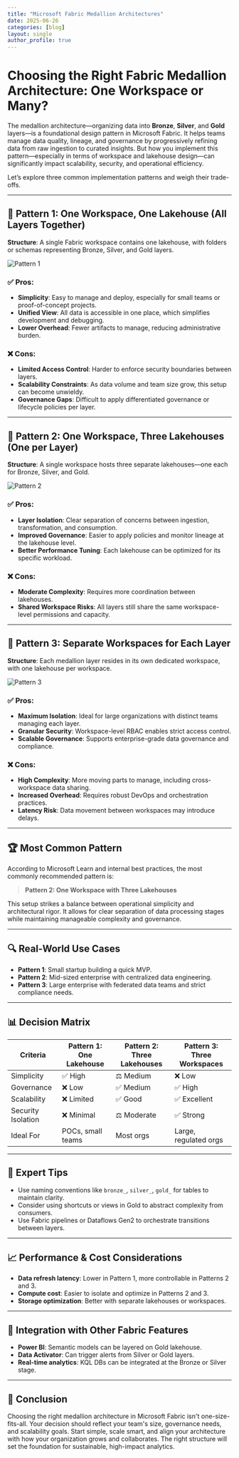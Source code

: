 ```yaml
---
title: "Microsoft Fabric Medallion Architectures"
date: 2025-06-26
categories: [blog]
layout: single
author_profile: true
---
```



# Choosing the Right Fabric Medallion Architecture: One Workspace or Many?

The medallion architecture—organizing data into **Bronze**, **Silver**, and **Gold** layers—is a foundational design pattern in Microsoft Fabric. It helps teams manage data quality, lineage, and governance by progressively refining data from raw ingestion to curated insights. But how you implement this pattern—especially in terms of workspace and lakehouse design—can significantly impact scalability, security, and operational efficiency.

Let’s explore three common implementation patterns and weigh their trade-offs.

---

## 🧱 Pattern 1: One Workspace, One Lakehouse (All Layers Together)

**Structure**: A single Fabric workspace contains one lakehouse, with folders or schemas representing Bronze, Silver, and Gold layers.

![Pattern 1](/assets/images/pattern_1.png)

### ✅ Pros:
- **Simplicity**: Easy to manage and deploy, especially for small teams or proof-of-concept projects.
- **Unified View**: All data is accessible in one place, which simplifies development and debugging.
- **Lower Overhead**: Fewer artifacts to manage, reducing administrative burden.

### ❌ Cons:
- **Limited Access Control**: Harder to enforce security boundaries between layers.
- **Scalability Constraints**: As data volume and team size grow, this setup can become unwieldy.
- **Governance Gaps**: Difficult to apply differentiated governance or lifecycle policies per layer.

---

## 🧱 Pattern 2: One Workspace, Three Lakehouses (One per Layer)

**Structure**: A single workspace hosts three separate lakehouses—one each for Bronze, Silver, and Gold.

![Pattern 2](/assets/images/pattern_2.png)

### ✅ Pros:
- **Layer Isolation**: Clear separation of concerns between ingestion, transformation, and consumption.
- **Improved Governance**: Easier to apply policies and monitor lineage at the lakehouse level.
- **Better Performance Tuning**: Each lakehouse can be optimized for its specific workload.

### ❌ Cons:
- **Moderate Complexity**: Requires more coordination between lakehouses.
- **Shared Workspace Risks**: All layers still share the same workspace-level permissions and capacity.

---

## 🧱 Pattern 3: Separate Workspaces for Each Layer

**Structure**: Each medallion layer resides in its own dedicated workspace, with one lakehouse per workspace.

![Pattern 3](/assets/images/pattern_3.png)

### ✅ Pros:
- **Maximum Isolation**: Ideal for large organizations with distinct teams managing each layer.
- **Granular Security**: Workspace-level RBAC enables strict access control.
- **Scalable Governance**: Supports enterprise-grade data governance and compliance.

### ❌ Cons:
- **High Complexity**: More moving parts to manage, including cross-workspace data sharing.
- **Increased Overhead**: Requires robust DevOps and orchestration practices.
- **Latency Risk**: Data movement between workspaces may introduce delays.

---

## 🏆 Most Common Pattern

According to Microsoft Learn and internal best practices, the most commonly recommended pattern is:

> **Pattern 2: One Workspace with Three Lakehouses**

This setup strikes a balance between operational simplicity and architectural rigor. It allows for clear separation of data processing stages while maintaining manageable complexity and governance.

---

## 🔍 Real-World Use Cases

- **Pattern 1**: Small startup building a quick MVP.
- **Pattern 2**: Mid-sized enterprise with centralized data engineering.
- **Pattern 3**: Large enterprise with federated data teams and strict compliance needs.

---

## 📊 Decision Matrix

| Criteria                  | Pattern 1: One Lakehouse | Pattern 2: Three Lakehouses | Pattern 3: Three Workspaces |
|---------------------------|--------------------------|-----------------------------|-----------------------------|
| Simplicity                | ✅ High                  | ⚖️ Medium                   | ❌ Low                      |
| Governance                | ❌ Low                   | ✅ Medium                   | ✅ High                     |
| Scalability               | ❌ Limited               | ✅ Good                     | ✅ Excellent                |
| Security Isolation        | ❌ Minimal               | ⚖️ Moderate                 | ✅ Strong                   |
| Ideal For                 | POCs, small teams        | Most orgs                   | Large, regulated orgs       |

---

## 🧠 Expert Tips

- Use naming conventions like `bronze_`, `silver_`, `gold_` for tables to maintain clarity.
- Consider using shortcuts or views in Gold to abstract complexity from consumers.
- Use Fabric pipelines or Dataflows Gen2 to orchestrate transitions between layers.

---

## 📈 Performance & Cost Considerations

- **Data refresh latency**: Lower in Pattern 1, more controllable in Patterns 2 and 3.
- **Compute cost**: Easier to isolate and optimize in Patterns 2 and 3.
- **Storage optimization**: Better with separate lakehouses or workspaces.

---

## 🧩 Integration with Other Fabric Features

- **Power BI**: Semantic models can be layered on Gold lakehouse.
- **Data Activator**: Can trigger alerts from Silver or Gold layers.
- **Real-time analytics**: KQL DBs can be integrated at the Bronze or Silver stage.

---

## 🧾 Conclusion

Choosing the right medallion architecture in Microsoft Fabric isn't one-size-fits-all. Your decision should reflect your team's size, governance needs, and scalability goals. Start simple, scale smart, and align your architecture with how your organization grows and collaborates. The right structure will set the foundation for sustainable, high-impact analytics.




